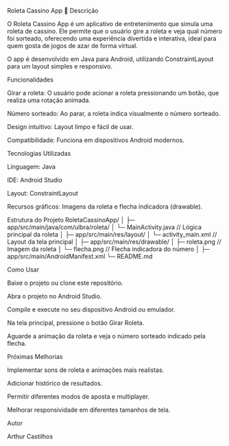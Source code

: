 Roleta Cassino App 🎰
Descrição

O Roleta Cassino App é um aplicativo de entretenimento que simula uma roleta de cassino. Ele permite que o usuário gire a roleta e veja qual número foi sorteado, oferecendo uma experiência divertida e interativa, ideal para quem gosta de jogos de azar de forma virtual.

O app é desenvolvido em Java para Android, utilizando ConstraintLayout para um layout simples e responsivo.

Funcionalidades

Girar a roleta: O usuário pode acionar a roleta pressionando um botão, que realiza uma rotação animada.

Número sorteado: Ao parar, a roleta indica visualmente o número sorteado.

Design intuitivo: Layout limpo e fácil de usar.

Compatibilidade: Funciona em dispositivos Android modernos.

Tecnologias Utilizadas

Linguagem: Java

IDE: Android Studio

Layout: ConstraintLayout

Recursos gráficos: Imagens da roleta e flecha indicadora (drawable).

Estrutura do Projeto
RoletaCassinoApp/
│
├─ app/src/main/java/com/ulbra/roleta/
│   └─ MainActivity.java        // Lógica principal da roleta
│
├─ app/src/main/res/layout/
│   └─ activity_main.xml        // Layout da tela principal
│
├─ app/src/main/res/drawable/
│   ├─ roleta.png               // Imagem da roleta
│   └─ flecha.png               // Flecha indicadora do número
│
├─ app/src/main/AndroidManifest.xml
└─ README.md

Como Usar

Baixe o projeto ou clone este repositório.

Abra o projeto no Android Studio.

Compile e execute no seu dispositivo Android ou emulador.

Na tela principal, pressione o botão Girar Roleta.

Aguarde a animação da roleta e veja o número sorteado indicado pela flecha.

Próximas Melhorias

Implementar sons de roleta e animações mais realistas.

Adicionar histórico de resultados.

Permitir diferentes modos de aposta e multiplayer.

Melhorar responsividade em diferentes tamanhos de tela.

Autor

Arthur Castilhos
